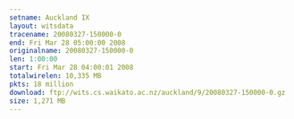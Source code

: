 ```yaml
---
setname: Auckland IX
layout: witsdata
tracename: 20080327-150000-0
end: Fri Mar 28 05:00:00 2008
originalname: 20080327-150000-0
len: 1:00:00
start: Fri Mar 28 04:00:01 2008
totalwirelen: 10,335 MB
pkts: 18 million
download: ftp://wits.cs.waikato.ac.nz/auckland/9/20080327-150000-0.gz
size: 1,271 MB
---
```

